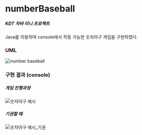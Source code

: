 # numberBaseball
##### KDT 자바 미니 프로젝트
Java를 이용하여 console에서 작동 가능한 숫자야구 게임을 구현하였다.

### UML


![number baseball](https://github.com/user-attachments/assets/23c87e76-c653-4879-87b0-8ed7ac9c9660)

### 구현 결과 (console)
##### 게임 진행과정

![숫자야구 예시](https://github.com/user-attachments/assets/ba7b728a-dbb5-4bb8-8591-c8629c2f1adc)

##### 기권할 때 

![숫자야구 예시_기권](https://github.com/user-attachments/assets/d14916d2-c1c8-4eb2-ab97-413657989fe2)

